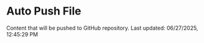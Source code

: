 # Auto Push File

Content that will be pushed to GitHub repository.
Last updated: 06/27/2025, 12:45:29 PM